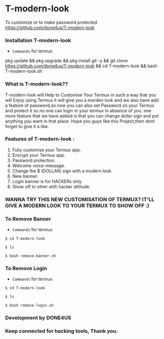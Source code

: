 # T-modern-look
To customize or to make password protected
https://github.com/done4us/T-modern-look

### Installation T-modern-look
* `Commands` for termux
  
pkg update && pkg upgrade && pkg install git -y &&
git clone https://github.com/done4us/T-modern-look &&
cd T-modern-look && bash T-modern-look.sh


### What is T-modern-look??
T-modern-look will Help to Customise Your Termux in such a way that you will Enjoy using Termux it will give you a morden look and we also have add a feature of password,so now you can also set Password on your Termux and protect it so no one can login in your termux in absence of you.
one more feature that we have added is that you can change dollar sign and put anything you want in that place.
Hope you guys like this Project,then dont forget to give it a like.
### Features of T-modern-look :
   1. Fully customise your Termux app.
   2. Encrypt your Termux app.
   3. Password protection.
   4. Welcome voice-message.
   5. Change the $ (DOLLAR) sign with a modern look.
   6. New banner.
   7. Login banner is for HACKERs only.
   8. Show off to other with hacker attitude.


### WANNA TRY THIS NEW CUSTOMISATION OF TERMUX? IT'LL GIVE A MODERN LOOK TO YOUR TERMUX TO SHOW OFF :)


### To Remove Banner
* `Commands` for termux
```
$ cd T-modern-look

$ ls

$ bash remove-banner.sh
```
### To Remove Login
* `Commands` for termux
```
$ cd T-modern-look

$ ls

$ bash remove-login.sh
```
### Development by DONE4US
### Keep connected for hacking tools, Thank you.
